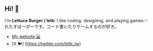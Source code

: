 ## Hi! 👋

I'm **Lettuce Burger / letb**. I like coding, designing, and playing games ✨  
れたすばーがーです。コード書いたりゲームするのが好き。

- [My website 💻](https://letbdev.github.io)  
- [X 🐦]
(https://twitter.com/letb_tw) 
